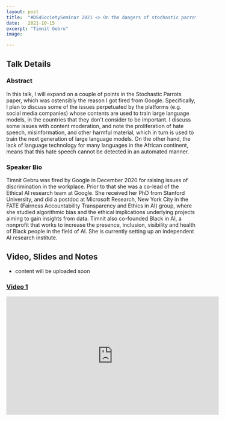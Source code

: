 ```yaml
---
layout: post
title:  "#DS4SocietySeminar 2021 <> On the dangers of stochastic parrots"
date:   2021-10-15
excerpt: "Timnit Gebru"
image:  

---
```


## Talk Details
### Abstract
In this talk, I will expand on a couple of points in the Stochastic Parrots paper, which was ostensibly the reason I got fired from Google.  Specifically, I plan to discuss some of the issues perpetuated by the platforms  (e.g. social media companies) whose contents are used to train large language models, in the countries that they don't consider to be important. I discuss some issues with content moderation, and note the proliferation of hate speech, misinformation, and other harmful material, which in turn is used to train the next generation of large language models. On the other hand, the lack of language technology for many languages in the African continent, means that this hate speech cannot be detected in an automated manner.


### Speaker Bio
Timnit Gebru was fired by Google in December 2020 for raising issues of discrimination in the workplace. Prior to that she was a co-lead of the Ethical AI research team at Google. She received her PhD from Stanford University, and did a postdoc at Microsoft Research, New York City in the FATE (Fairness Accountability Transparency and Ethics in AI) group, where she studied algorithmic bias and the ethical implications underlying projects aiming to gain insights from data. Timnit also co-founded Black in AI, a nonprofit that works to increase the presence, inclusion, visibility and health of Black people in the field of AI. She is currently setting up an independent AI research institute.



## Video, Slides and Notes

* content will be uploaded soon 
    
### [Video 1](https://youtu.be/s9lmQSqxBWg)
<iframe width="565" height="315" src="https://youtu.be/s9lmQSqxBWg" frameborder="0" allow="accelerometer; autoplay; encrypted-media; gyroscope; picture-in-picture" allowfullscreen></iframe>

<!-- ### [Video 2](https://youtu.be/XFj1TOzqNcU)
<iframe width="565" height="315" src="https://youtu.be/XFj1TOzqNcU" frameborder="0" allow="accelerometer; autoplay; encrypted-media; gyroscope; picture-in-picture" allowfullscreen></iframe> -->



